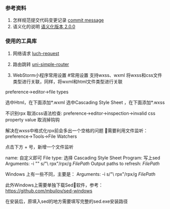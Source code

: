 ### 参考资料

1. 怎样规范提交代码变更记录 [commit message](https://segmentfault.com/a/1190000009048911)
2. 语义化的说明 [语义化版本 2.0.0](https://semver.org/lang/zh-CN/)

### 使用的工具库

1. 网络请求 [luch-request](https://www.quanzhan.co/luch-request/)
2. 路由跳转 [uni-simple-router](https://hhyang.cn/v2/)

5. WebStorm小程序常用设置
#常用设置
支持wxss、wxml
将wxss和css文件类型进行关联，同样，将wxml和html文件类型进行关联

preference->editor->file types

选中Html，在下面添加*.wxml
选中Cascading Style Sheet ，在下面添加*.wxss

不识别rpx
取消css语法检查: preference->editor->inspection->invalid css property value 取消掉钩钩

解决在wxss中格式化rpx前会多出一个空格的问题
需要利用文件监听： preference->Tools->File Watchers

点击下方 + 号，新增一个文件监听

name: 自定义即可
File type: 选择 Cascading Style Sheet
Program: 写上sed
Arguments: -i "" s/"\ rpx"/rpx/g $FilePath$
Output paths to refresh: $FilePath$

Windows 上有一些不同，主要是：
Arguments: -i s/"\ rpx"/rpx/g $FilePath$

此外Windows上需要单独下载Sed软件，参考：
https://github.com/mbuilov/sed-windows

在安装后，原填入sed的地方需要填写完整的sed.exe安装路径
